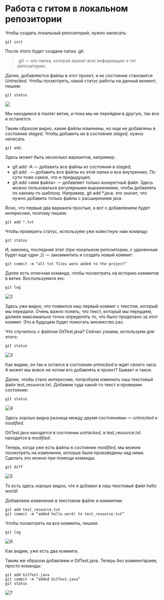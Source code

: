 # Работа с гитом в локальном репозитории

Чтобы создать локальный репозиторий, нужно написать:

    git init

После этого будет создана папка .git

> .git — это папка, которая хранит всю информацию о гит репозитории.

Далее, добавляются файлы в этот проект, и их состояние становится *Untracked*. Чтобы посмотреть, какой статус работы на данный момент, пишем:

    git status

![](./assets/1.jpg)

Мы находимся в master ветке, и пока мы не перейдем в другую, 
так все и останется.

Таким образом видно, какие файлы изменены, но еще не добавлены в состояние *staged*. Чтобы добавить их в состояние *staged*, нужно написать 

    git add. 

Здесь может быть несколько вариантов, например:

- git add -A — добавить все файлы из состояния в staged;
- git add . — добавить все файлы из этой папки и все внутренних. По сути тоже самое, что и предыдущее;
- git add <имя файла> — добавляет только конкретный файл. Здесь можно пользоваться регулярными выражениями, чтобы добавлять по какому-то шаблону. Например, git add *.java: это значит, что нужно добавить только файлы с расширением java.

Ясно, что первые два варианта простые, а вот с добавлением будет интереснее, поэтому пишем:

    git add *.txt

Чтобы проверить статус, используем уже известную нам команду:

    git status

И, наконец, последний этап (при локальном репозитории, с удаленным будет еще один ;)) — закоммитить и создать новый коммит:

    git commit -m “all txt files were added to the project”

Далее есть отличная команда, чтобы посмотреть на историю коммитов в ветке. Воспользуемся ею:

    git log

![2](./assets/2.jpg)

Здесь уже видно, что появился наш первый коммит с текстом, который мы передали. Очень важно понять, что текст, который мы передаем, должен максимально точно определять то, что было проделано за этот коммит. Это в будущем будет помогать множество раз.

Что случилось с файлом GitTest.java? Сейчас узнаем, используем для этого:

    git status

![3](./assets/3.jpg)

Как видим, он так и остался в состоянии *untracked* и ждет своего часа. А может мы вовсе не хотим его добавлять в проект? Бывает и такое. 

Далее, чтобы стало интереснее, попробуем изменить наш текстовый файл test_resource.txt. Добавим туда какой-то текст и проверим состояние:

    git status

![4](./assets/4.jpg)

Здесь хорошо видна разница между двумя состояниями — *untracked* и *modified*. 

GitTest.java находится в состоянии *untracked*, а test_resource.txt находится в *modified*.

Теперь, когда уже есть файлы в состоянии *modified*, мы можем посмотреть на изменения, которые были произведены над ними. Сделать это можно при помощи команды: 

    git diff

![5](./assets/5.jpg)

То есть здесь хорошо видно, что я добавил в наш текстовый файл hello world!

Добавляем изменения в текстовом файле и коммитим:

    git add test_resource.txt
    git commit -m “added hello word! to test_resource.txt”

Чтобы посмотреть на все коммиты, пишем:

    git log

![6](./assets/6.jpg)

Как видим, уже есть два коммита.

Таким же образом добавляем и GitTest.java. Теперь без комментариев, просто команды:

    git add GitTest.java
    git commit -m “added GitTest.java”
    git status

![7](./assets/7.jpg)

